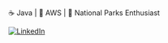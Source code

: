 ☕ Java | 💾 AWS | 🌲 National Parks Enthusiast

<a href="https://www.linkedin.com/in/alexdmurillo/"><img alt="LinkedIn" src="https://img.shields.io/badge/-LinkedIn-brightgreen"></a>
